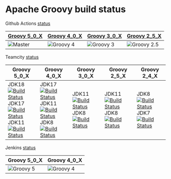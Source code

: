 # Apache Groovy build status

Github Actions [status](https://github.com/apache/groovy/actions/workflows/groovy-build-test.yml)

| [Groovy 5_0_X](https://github.com/apache/groovy/actions/workflows/groovy-build-test.yml?query=branch%3Amaster+event%3Apush) | [Groovy 4_0_X](https://github.com/apache/groovy/actions/workflows/groovy-build-test.yml?query=branch%3AGROOVY_4_0_X+event%3Apush) | [Groovy 3_0_X](https://github.com/apache/groovy/actions/workflows/build-test.yml?query=branch%3AGROOVY_3_0_X+event%3Apush) | [Groovy 2_5_X](https://github.com/apache/groovy/actions/workflows/build-test.yml?query=branch%3AGROOVY_2_5_X+event%3Apush) |
|-----------------------------------------------------------------------------------------------------------------------------|-----------------------------------------------------------------------------------------------------------------------------------|-----------------------------------------------------------------------------------------------------------------------------------|-----------------------------------------------------------------------------------------------------------------------------------|
| ![Master](https://github.com/apache/groovy/actions/workflows/groovy-build-test.yml/badge.svg)                               | ![Groovy 4](https://github.com/apache/groovy/actions/workflows/groovy-build-test.yml/badge.svg?branch=GROOVY_4_0_X)               | ![Groovy 3](https://github.com/apache/groovy/actions/workflows/build-test.yml/badge.svg?branch=GROOVY_3_0_X)                      | ![Groovy 2.5](https://github.com/apache/groovy/actions/workflows/build-test.yml/badge.svg?branch=GROOVY_2_5_X)                    |

Teamcity [status](https://ci.groovy-lang.org?guest=1)

| Groovy 5_0_X                                                                                                                                                                                                                                                                                                                                                                                                                                                                                                                                                                                 | Groovy 4_0_X                                                                                                                                                                                                                                                                                                                                                                                                                                                                                                                                                                                                                                             | Groovy 3_0_X | Groovy 2_5_X | Groovy 2_4_X |
|----------------------------------------------------------------------------------------------------------------------------------------------------------------------------------------------------------------------------------------------------------------------------------------------------------------------------------------------------------------------------------------------------------------------------------------------------------------------------------------------------------------------------------------------------------------------------------------------|----------------------------------------------------------------------------------------------------------------------------------------------------------------------------------------------------------------------------------------------------------------------------------------------------------------------------------------------------------------------------------------------------------------------------------------------------------------------------------------------------------------------------------------------------------------------------------------------------------------------------------------------------------| ------------ | ------------ | ------------ |
| JDK18 [![Build Status](http://ci.groovy-lang.org/app/rest/builds/buildType:id:Groovy_MasterTestJdk18/statusIcon)](http://ci.groovy-lang.org/viewType.html?buildTypeId=MasterTestJdk18&guest=1) <br /> JDK17 [![Build Status](http://ci.groovy-lang.org/app/rest/builds/buildType:id:MasterTestJdk17/statusIcon)](http://ci.groovy-lang.org/viewType.html?buildTypeId=MasterTestJdk17&guest=1) <br /> JDK11 [![Build Status](http://ci.groovy-lang.org/app/rest/builds/buildType:id:MasterTestJdk11/statusIcon)](http://ci.groovy-lang.org/viewType.html?buildTypeId=MasterTestJdk11&guest=1) | JDK17 [![Build Status](http://ci.groovy-lang.org/app/rest/builds/buildType:id:Groovy40xTestJdk17/statusIcon)](http://ci.groovy-lang.org/viewType.html?buildTypeId=Groovy40xTestJdk17&guest=1) <br/> JDK11 [![Build Status](http://ci.groovy-lang.org/app/rest/builds/buildType:id:Groovy_Groovy40xCheckWithCoverageJdk11/statusIcon)](http://ci.groovy-lang.org/viewType.html?buildTypeId=Groovy_Groovy40xCheckWithCoverageJdk11&guest=1) <br/> JDK8 [![Build Status](http://ci.groovy-lang.org/app/rest/builds/buildType:id:Groovy_Groovy40xTestJdk8/statusIcon)](http://ci.groovy-lang.org/viewType.html?buildTypeId=Groovy_Groovy40xTestJdk8&guest=1) | JDK11 [![Build Status](http://ci.groovy-lang.org/app/rest/builds/buildType:id:Groovy3xCheckCoverageJdk11/statusIcon)](http://ci.groovy-lang.org/viewType.html?buildTypeId=Groovy3xCheckCoverageJdk11&guest=1) <br/> JDK8 [![Build Status](http://ci.groovy-lang.org/app/rest/builds/buildType:id:Groovy30xTestAllJdk8/statusIcon)](http://ci.groovy-lang.org/viewType.html?buildTypeId=Groovy30xTestAllJdk8&guest=1) | JDK11 [![Build Status](http://ci.groovy-lang.org/app/rest/builds/buildType:id:Groovy25xCheckJdk11/statusIcon)](http://ci.groovy-lang.org/viewType.html?buildTypeId=Groovy25xCheckJdk11&guest=1) <br /> JDK8 [![Build Status](http://ci.groovy-lang.org/app/rest/builds/buildType:id:Groovy25xCheckJdk8/statusIcon)](http://ci.groovy-lang.org/viewType.html?buildTypeId=Groovy25xCheckJdk8&guest=1) | JDK8 [![Build Status](http://ci.groovy-lang.org/app/rest/builds/buildType:id:Groovy24xCheckJdk8/statusIcon)](http://ci.groovy-lang.org/viewType.html?buildTypeId=Groovy24xCheckJdk8&guest=1) <br /> JDK7 [![Build Status](http://ci.groovy-lang.org/app/rest/builds/buildType:id:Groovy24xCheckJdk7/statusIcon)](http://ci.groovy-lang.org/viewType.html?buildTypeId=Groovy24xCheckJdk7&guest=1) |

Jenkins [status](https://ci-builds.apache.org/job/Groovy/)

| Groovy 5_0_X | Groovy 4_0_X |
| ------------ | ------------ |
| ![Groovy 5](https://ci-builds.apache.org/job/Groovy/job/Groovy%20snapshot%20build/badge/icon) | ![Groovy 4](https://ci-builds.apache.org/job/Groovy/job/Groovy%204%20snapshot%20build/badge/icon) |
